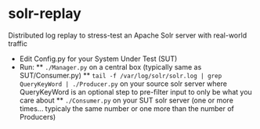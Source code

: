 solr-replay
===========

Distributed log replay to stress-test an Apache Solr server with real-world traffic

* Edit Config.py for your System Under Test (SUT)
* Run:
** `./Manager.py` on a central box (typically same as SUT/Consumer.py)
** `tail -f /var/log/solr/solr.log | grep QueryKeyWord | ./Producer.py` on your source solr server where QueryKeyWord is an optional step to pre-filter input to only be what you care about
** `./Consumer.py` on your SUT solr server (one or more times... typicaly the same number or one more than the number of Producers)